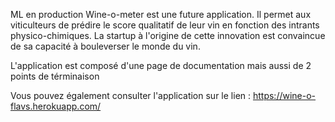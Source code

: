 ML en production
Wine-o-meter est une future application. Il permet aux viticulteurs de prédire le score qualitatif de leur vin en fonction des intrants physico-chimiques. La startup à l'origine de cette innovation est convaincue de sa capacité à bouleverser le monde du vin. 
	
L'application est composé d'une page de documentation mais aussi de 2 points de términaison

Vous pouvez également consulter l'application sur le lien : https://wine-o-flavs.herokuapp.com/
